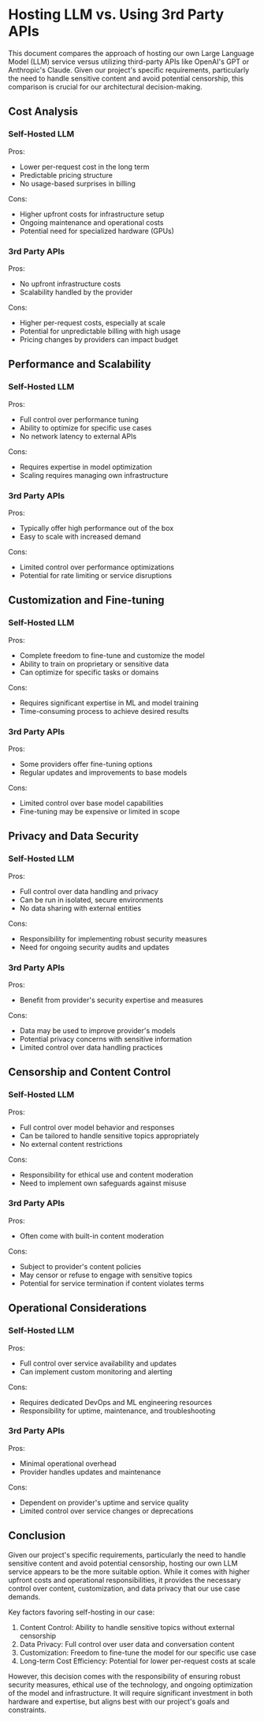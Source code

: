 # Hosting LLM vs. Using 3rd Party APIs

This document compares the approach of hosting our own Large Language Model (LLM) service versus utilizing third-party APIs like OpenAI's GPT or Anthropic's Claude. Given our project's specific requirements, particularly the need to handle sensitive content and avoid potential censorship, this comparison is crucial for our architectural decision-making.

## Cost Analysis

### Self-Hosted LLM

Pros:
- Lower per-request cost in the long term
- Predictable pricing structure
- No usage-based surprises in billing

Cons:
- Higher upfront costs for infrastructure setup
- Ongoing maintenance and operational costs
- Potential need for specialized hardware (GPUs)

### 3rd Party APIs

Pros:
- No upfront infrastructure costs
- Scalability handled by the provider

Cons:
- Higher per-request costs, especially at scale
- Potential for unpredictable billing with high usage
- Pricing changes by providers can impact budget

## Performance and Scalability

### Self-Hosted LLM

Pros:
- Full control over performance tuning
- Ability to optimize for specific use cases
- No network latency to external APIs

Cons:
- Requires expertise in model optimization
- Scaling requires managing own infrastructure

### 3rd Party APIs

Pros:
- Typically offer high performance out of the box
- Easy to scale with increased demand

Cons:
- Limited control over performance optimizations
- Potential for rate limiting or service disruptions

## Customization and Fine-tuning

### Self-Hosted LLM

Pros:
- Complete freedom to fine-tune and customize the model
- Ability to train on proprietary or sensitive data
- Can optimize for specific tasks or domains

Cons:
- Requires significant expertise in ML and model training
- Time-consuming process to achieve desired results

### 3rd Party APIs

Pros:
- Some providers offer fine-tuning options
- Regular updates and improvements to base models

Cons:
- Limited control over base model capabilities
- Fine-tuning may be expensive or limited in scope

## Privacy and Data Security

### Self-Hosted LLM

Pros:
- Full control over data handling and privacy
- Can be run in isolated, secure environments
- No data sharing with external entities

Cons:
- Responsibility for implementing robust security measures
- Need for ongoing security audits and updates

### 3rd Party APIs

Pros:
- Benefit from provider's security expertise and measures

Cons:
- Data may be used to improve provider's models
- Potential privacy concerns with sensitive information
- Limited control over data handling practices

## Censorship and Content Control

### Self-Hosted LLM

Pros:
- Full control over model behavior and responses
- Can be tailored to handle sensitive topics appropriately
- No external content restrictions

Cons:
- Responsibility for ethical use and content moderation
- Need to implement own safeguards against misuse

### 3rd Party APIs

Pros:
- Often come with built-in content moderation

Cons:
- Subject to provider's content policies
- May censor or refuse to engage with sensitive topics
- Potential for service termination if content violates terms

## Operational Considerations

### Self-Hosted LLM

Pros:
- Full control over service availability and updates
- Can implement custom monitoring and alerting

Cons:
- Requires dedicated DevOps and ML engineering resources
- Responsibility for uptime, maintenance, and troubleshooting

### 3rd Party APIs

Pros:
- Minimal operational overhead
- Provider handles updates and maintenance

Cons:
- Dependent on provider's uptime and service quality
- Limited control over service changes or deprecations

## Conclusion

Given our project's specific requirements, particularly the need to handle sensitive content and avoid potential censorship, hosting our own LLM service appears to be the more suitable option. While it comes with higher upfront costs and operational responsibilities, it provides the necessary control over content, customization, and data privacy that our use case demands.

Key factors favoring self-hosting in our case:
1. Content Control: Ability to handle sensitive topics without external censorship
2. Data Privacy: Full control over user data and conversation content
3. Customization: Freedom to fine-tune the model for our specific use case
4. Long-term Cost Efficiency: Potential for lower per-request costs at scale

However, this decision comes with the responsibility of ensuring robust security measures, ethical use of the technology, and ongoing optimization of the model and infrastructure. It will require significant investment in both hardware and expertise, but aligns best with our project's goals and constraints.

